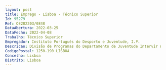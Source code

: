 ```yaml
--- 
layout: post
title: Emprego - Lisboa - Técnico Superior
Id: 95279
Ref: OE202203/0848
DataAbertura: 2022-03-25
DataFecho: 2022-04-08
Trabalho: Técnico Superior
Empregador: Instituto Português do Desporto e Juventude, I.P.
Descricao: Divisão de Programas do Departamento de Juventude Intervir na conceção, organização, desenvolvimento e avaliação de projetos, programas e atividades com e para jovens, gerir programas, projetos e iniciativas na área da Juventude.
CodigoPostal: 1250-190 LISBOA
Concelho: Lisboa
Distrito: Lisboa
--- 
```

